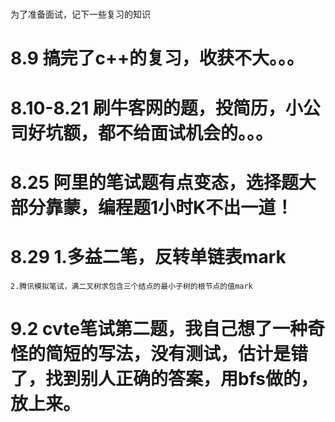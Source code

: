 ﻿# 
为了准备面试，记下一些复习的知识

# 8.9 搞完了c++的复习，收获不大。。。
# 8.10-8.21 刷牛客网的题，投简历，小公司好坑额，都不给面试机会的。。。
# 8.25 阿里的笔试题有点变态，选择题大部分靠蒙，编程题1小时K不出一道！
# 8.29 1.多益二笔，反转单链表mark
	2.腾讯模拟笔试，满二叉树求包含三个结点的最小子树的根节点的值mark
# 9.2 cvte笔试第二题，我自己想了一种奇怪的简短的写法，没有测试，估计是错了，找到别人正确的答案，用bfs做的，放上来。